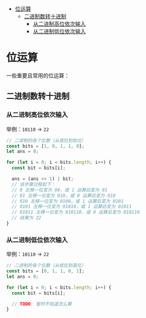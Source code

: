 - [位运算](#位运算)
  - [二进制数转十进制](#二进制数转十进制)
    - [从二进制高位依次输入](#从二进制高位依次输入)
    - [从二进制低位依次输入](#从二进制低位依次输入)

# 位运算

一些重要且常用的位运算：

## 二进制数转十进制

### 从二进制高位依次输入

举例：`10110` -> `22`

```js
// 二进制的各个位数（从高位到低位）
const bits = [1, 0, 1, 1, 0];
let ans = 0;

for (let i = 0; i < bits.length; i++) {
  const bit = bits[i];

  ans = (ans << 1) | bit;
  // 该步骤过程如下：
  // 0 左移一位变为 00，或 1 运算后变为 01
  // 01 左移一位变为 010，或 0 运算后变为 010
  // 010 左移一位变为 0100，或 1 运算后变为 0101
  // 0101 左移一位变为 01010，或 1 运算后变为 01011
  // 01011 左移一位变为 010110，或 0 运算后变为 010110
  // 结果为 22
}
```

### 从二进制低位依次输入

举例：`10110` -> `22`

```js
// 二进制的各个位数（从低位到高位）
const bits = [0, 1, 1, 0, 1];
let ans = 0;

for (let i = 0; i < bits.length; i++) {
  const bit = bits[i];

  // TODO: 暂时不知道怎么算
}
```
